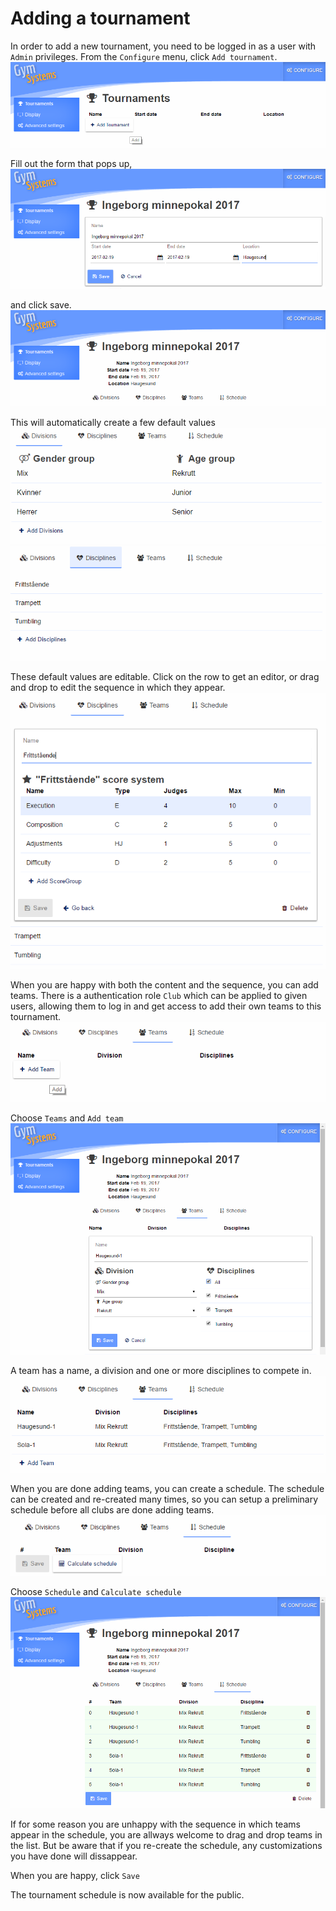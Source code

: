 # Adding a tournament #

In order to add a new tournament, you need to be logged in as a user with `Admin` privileges.
From the `Configure` menu, click `Add tournament`.
![Add tournament](./images/tournament_setup/tournament_add.png)

Fill out the form that pops up, 
![Tournament editor](./images/tournament_setup/tournament_editor.png)
 
and click save.
![Tournament editor done](./images/tournament_setup/tournament_editor_done.png)

This will automatically create a few default values
![Tournament default divisions](./images/tournament_setup/tournament_editor_defaults_divisions.png)
![Tournament default disciplines](./images/tournament_setup/tournament_editor_defaults_disciplines.png)

These default values are editable. Click on the row to get an editor, or drag and drop to edit the sequence in which they appear.
![Tournament default disciplines editor](./images/tournament_setup/tournament_editor_defaults_disciplines_editor.png)
 
When you are happy with both the content and the sequence, you can add teams. There is a authentication role `Club` which can be applied to given users, allowing them to log in and get access to add their own teams to this tournament. 
![Tournament teams](./images/tournament_setup/tournament_editor_teams.png)
 
Choose `Teams` and `Add team`
![Tournament adding teams](./images/tournament_setup/tournament_editor_teams_add.png)
 
A team has a name, a division and one or more disciplines to compete in.
![Tournament done adding teams](./images/tournament_setup/tournament_editor_teams_done.png)
 
When you are done adding teams, you can create a schedule. The schedule can be created and re-created many times, so you can setup a preliminary schedule before all clubs are done adding teams.
![Tournament schedule](./images/tournament_setup/tournament_editor_schedule.png)
 
Choose `Schedule` and `Calculate schedule`
![Tournament schedule calculate](./images/tournament_setup/tournament_editor_schedule_calculate.png)
 
If for some reason you are unhappy with the sequence in which teams appear in the schedule, you are allways welcome to drag and drop teams in the list. But be aware that if you re-create the schedule, any customizations you have done will dissappear.
 
When you are happy, click `Save`

The tournament schedule is now available for the public.
 